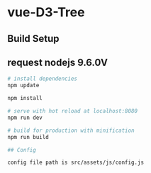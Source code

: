 # vue-D3-Tree

## Build Setup
## request nodejs 9.6.0V
``` bash
# install dependencies
npm update

npm install

# serve with hot reload at localhost:8080
npm run dev

# build for production with minification
npm run build

## Config

config file path is src/assets/js/config.js  


